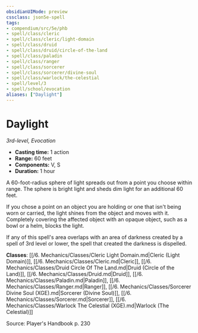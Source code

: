```yaml
---
obsidianUIMode: preview
cssclass: json5e-spell
tags:
- compendium/src/5e/phb
- spell/class/cleric
- spell/class/cleric/light-domain
- spell/class/druid
- spell/class/druid/circle-of-the-land
- spell/class/paladin
- spell/class/ranger
- spell/class/sorcerer
- spell/class/sorcerer/divine-soul
- spell/class/warlock/the-celestial
- spell/level/3
- spell/school/evocation
aliases: ["Daylight"]
---
```

# Daylight
*3rd-level, Evocation*  

- **Casting time:** 1 action
- **Range:** 60 feet
- **Components:** V, S
- **Duration:** 1 hour

A 60-foot-radius sphere of light spreads out from a point you choose within range. The sphere is bright light and sheds dim light for an additional 60 feet.

If you chose a point on an object you are holding or one that isn't being worn or carried, the light shines from the object and moves with it. Completely covering the affected object with an opaque object, such as a bowl or a helm, blocks the light.

If any of this spell's area overlaps with an area of darkness created by a spell of 3rd level or lower, the spell that created the darkness is dispelled.

**Classes**: [[/6. Mechanics/Classes/Cleric Light Domain.md\|Cleric (Light Domain)]], [[/6. Mechanics/Classes/Cleric.md\|Cleric]], [[/6. Mechanics/Classes/Druid Circle Of The Land.md\|Druid (Circle of the Land)]], [[/6. Mechanics/Classes/Druid.md\|Druid]], [[/6. Mechanics/Classes/Paladin.md\|Paladin]], [[/6. Mechanics/Classes/Ranger.md\|Ranger]], [[/6. Mechanics/Classes/Sorcerer Divine Soul (XGE).md\|Sorcerer (Divine Soul)]], [[/6. Mechanics/Classes/Sorcerer.md\|Sorcerer]], [[/6. Mechanics/Classes/Warlock The Celestial (XGE).md\|Warlock (The Celestial)]]

Source: Player's Handbook p. 230
